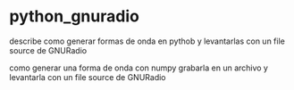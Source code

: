 # python_gnuradio
describe como generar formas de onda en pythob y levantarlas con un file source de GNURadio

como generar una forma de onda con numpy grabarla en un archivo y levantarla con un file source de GNURadio

